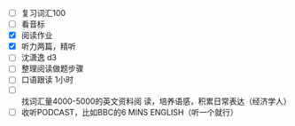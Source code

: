 - [ ] 复习词汇100
- [ ] 看音标
- [x] 阅读作业
- [x] 听力两篇，精听
- [ ] 沈潇逸 d3 
- [ ] 整理阅读做题步骤
- [ ] 口语跟读 1小时
- [ ] 找词汇量4000-5000的英文资料阅
  读，培养语感，积累日常表达（经济学人）
- [ ] 收听PODCAST，比如BBC的6 MINS
  ENGLISH（听一个就行）
